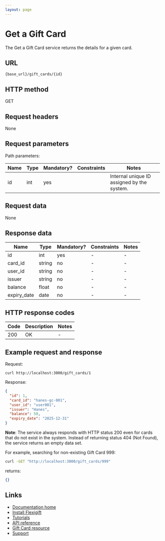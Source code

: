 ```yaml
---
layout: page
---
```


# Get a Gift Card

The Get a Gift Card service returns the details for a given card.

## URL

```shell
{base_url}/gift_cards/{id}
```

## HTTP method

GET

## Request headers

None

## Request parameters

Path parameters:

| Name          | Type          | Mandatory? | Constraints     | Notes |
| ------------- | ------------- | ---        | ---             | ---   |
| id            | int           | yes        |                 | Internal unique ID assigned by the system. |

## Request data

None

## Response data

| Name          | Type          | Mandatory? | Constraints     | Notes |
| ------------- | ------------- | ---        | ---             | ---   |
| id            | int           | yes        | -               | -     |
| card_id       | string        | no         | -               | -     |
| user_id       | string        | no         | -               | -     |
| issuer        | string        | no         | -               | -     |
| balance       | float          | no         | -               | -     |
| expiry_date   | date          | no         | -               | -     |

## HTTP response codes

| Code          | Description   | Notes |
| ------------- | ------------- | ---   |
| 200           | OK            | -     |

## Example request and response

Request:

```shell
curl http://localhost:3000/gift_cards/1
```

Response:

```json
{
  "id": 1,
  "card_id": "hanes-gc-001",
  "user_id": "user001",
  "issuer": "Hanes",
  "balance": 50,
  "expiry_date": "2025-12-31"
}
```

**Note**: The service always responds with HTTP status 200 even for cards that do not exist in the system. Instead of returning status 404 (Not Found), the service returns an empty data set.

For example, searching for non-existing Gift Card 999:

```bash
curl -GET "http://localhost:3000/gift_cards/999"
```

returns:

```json
{}
```

## Links

* [Documentation home](../../index.md)
* [Install Flexigift](../../setup.md)
* [Tutorials](../../tutorials/index.md)
* [API reference](../index.md)
* [Gift Card resource](index.md)
* [Support](mailto:support@example.com)